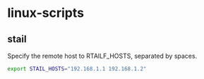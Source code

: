 # linux-scripts

## stail

Specify the remote host to RTAILF_HOSTS, separated by spaces.

```bash
export STAIL_HOSTS="192.168.1.1 192.168.1.2"
```
